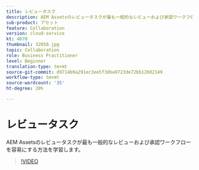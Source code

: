 ```yaml
---
title: レビュータスク
description: AEM Assetsのレビュータスクが最も一般的なレビューおよび承認ワークフローを容易にする方法を学習します。
sub-product: アセット
feature: Collaboration
version: cloud-service
kt: 4670
thumbnail: 32050.jpg
topic: Collaboration
role: Business Practitioner
level: Beginner
translation-type: tm+mt
source-git-commit: d9714b9a291ec3ee5f3dba9723de72bb120d2149
workflow-type: tm+mt
source-wordcount: '35'
ht-degree: 20%

---
```



# レビュータスク

AEM Assetsのレビュータスクが最も一般的なレビューおよび承認ワークフローを容易にする方法を学習します。

>[!VIDEO](https://video.tv.adobe.com/v/32050/?quality=12&learn=on&hidetitle=true)